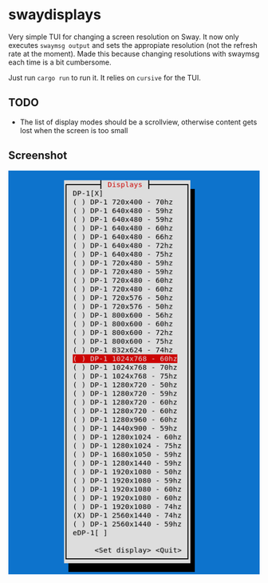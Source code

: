 # swaydisplays

Very simple TUI for changing a screen resolution on Sway. It now only executes `swaymsg output` and sets the appropiate resolution
(not the refresh rate at the moment). Made this because changing resolutions with swaymsg each time is a bit cumbersome.

Just run `cargo run` to run it. It relies on `cursive` for the TUI.

## TODO

- The list of display modes should be a scrollview, otherwise content gets lost when the screen is too small

## Screenshot

![Screenshot](screenshot.png)
